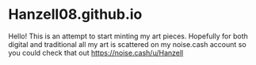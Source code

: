 # Hanzell08.github.io

Hello! This is an attempt to start minting my art pieces. Hopefully for both digital and traditional
all my art is scattered on my noise.cash account so you could check that out 
https://noise.cash/u/Hanzell
